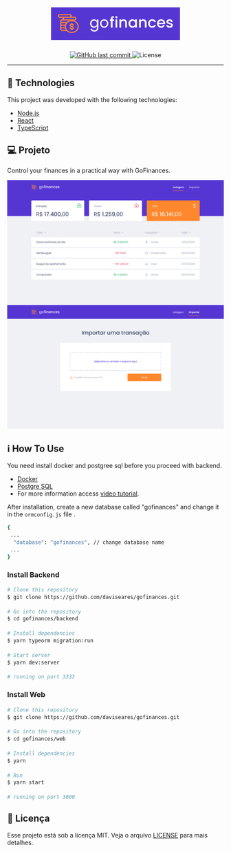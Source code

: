 <h1 align="center">
    <img alt="goFinaces" title="#goFinances" src="assets/logo.svg" width="300px" />   
</h1>

<p align="center">	
 <a href="https://github.com/daviseares/nlw-01/commits/master">
    <img alt="GitHub last commit" src="https://img.shields.io/github/last-commit/daviseares/gofinances">
  </a>

   <img alt="License" src="https://img.shields.io/static/v1?label=license&message=MIT&color=7159c1&labelColor=000000">
</p>

 
<hr>


## 🚀 Technologies

This project was developed with the following technologies:

- [Node.js](https://nodejs.org/en/)
- [React](https://reactjs.org)
- [TypeScript](https://www.typescriptlang.org/)

## 💻 Projeto

Control your finances in a practical way with GoFinances.
<p align="center">
 <img alt="goFinaces"   title="#goFinances" src="assets/inicio.png"  />
 <img alt="goFinaces"  title="#goFinances" src="assets/importar.png"  />
</p>

## :information_source: How To Use

You need install docker and postgree sql before you proceed with backend.
- [Docker](https://www.docker.com/)
- [Postgre SQL](https://hub.docker.com/_/postgres) 
- For more information access [video tutorial](https://www.youtube.com/watch?v=aHbE3pTyG-Q).

After installation, create a new database called "gofinances" and change it in the `ormconfig.js` file .
```bash 
{
 ...
  "database": "gofinances", // change database name
 ...
}

```

### Install Backend 

```bash
# Clone this repository
$ git clone https://github.com/daviseares/gofinances.git

# Go into the repository
$ cd gofinances/backend

# Install dependencies
$ yarn typeorm migration:run

# Start server
$ yarn dev:server

# running on port 3333
```

### Install Web

```bash
# Clone this repository
$ git clone https://github.com/daviseares/gofinances.git

# Go into the repository
$ cd gofinances/web

# Install dependencies
$ yarn

# Run
$ yarn start

# running on port 3000
```


## :memo: Licença

Esse projeto está sob a licença MIT. Veja o arquivo [LICENSE](LICENSE.md) para mais detalhes.
